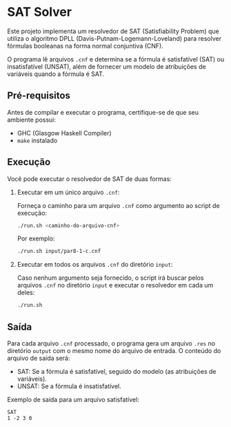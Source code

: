 # SAT Solver

Este projeto implementa um resolvedor de SAT (Satisfiability Problem) que utiliza o algoritmo DPLL (Davis-Putnam-Logemann-Loveland) para resolver fórmulas booleanas na forma normal conjuntiva (CNF).

O programa lê arquivos `.cnf` e determina se a fórmula é satisfatível (SAT) ou insatisfatível (UNSAT), além de fornecer um modelo de atribuições de variáveis quando a fórmula é SAT.

## Pré-requisitos

Antes de compilar e executar o programa, certifique-se de que seu ambiente possui:

- GHC (Glasgow Haskell Compiler)
- `make` instalado

## Execução

Você pode executar o resolvedor de SAT de duas formas:

1. Executar em um único arquivo `.cnf`:

   Forneça o caminho para um arquivo `.cnf` como argumento ao script de execução:
   ```bash
   ./run.sh <caminho-do-arquivo-cnf>
   ```
   Por exemplo:
   ```bash
   ./run.sh input/par8-1-c.cnf
   ```
2. Executar em todos os arquivos `.cnf` do diretório `input`:

   Caso nenhum argumento seja fornecido, o script irá buscar pelos arquivos `.cnf` no diretório `input` e executar o resolvedor em cada um deles:
   ```bash
   ./run.sh
   ```

## Saída

Para cada arquivo `.cnf` processado, o programa gera um arquivo `.res` no diretório `output` com o mesmo nome do arquivo de entrada. O conteúdo do arquivo de saída será:

- SAT: Se a fórmula é satisfatível, seguido do modelo (as atribuições de variáveis).
- UNSAT: Se a fórmula é insatisfatível.

Exemplo de saída para um arquivo satisfatível:
```res
SAT
1 -2 3 0
```
